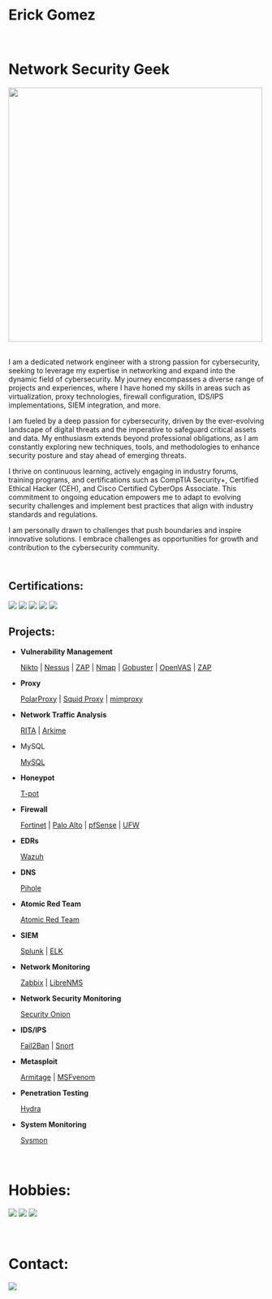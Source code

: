 <h1>Erick Gomez
<h1><br/><a></a>Network Security Geek</a></h1>

<img src="https://user-images.githubusercontent.com/74038190/212749695-a6817c5a-a794-462b-afca-1b5ce7dd5e63.gif" width="500">
<br><br>

I am a dedicated network engineer with a strong passion for cybersecurity, seeking to leverage my expertise in networking and expand into the dynamic field of cybersecurity. My journey encompasses a diverse range of projects and experiences, where I have honed my skills in areas such as virtualization, proxy technologies, firewall configuration, IDS/IPS implementations, SIEM integration, and more.

I am fueled by a deep passion for cybersecurity, driven by the ever-evolving landscape of digital threats and the imperative to safeguard critical assets and data. My enthusiasm extends beyond professional obligations, as I am constantly exploring new techniques, tools, and methodologies to enhance security posture and stay ahead of emerging threats.

I thrive on continuous learning, actively engaging in industry forums, training programs, and certifications such as CompTIA Security+, Certified Ethical Hacker (CEH), and Cisco Certified CyberOps Associate. This commitment to ongoing education empowers me to adapt to evolving security challenges and implement best practices that align with industry standards and regulations.

I am personally drawn to challenges that push boundaries and inspire innovative solutions. I embrace challenges as opportunities for growth and contribution to the cybersecurity community.

<h2><br/></a>Certifications:</a></h1>

<img src="https://img.shields.io/badge/CEH-%23CC0000?style=for-the-badge&logoColor=white" /></a> <img src="https://img.shields.io/badge/CCNA-%231BA0D7?style=for-the-badge&logo=cisco&logoColor=white" /></a> <img src="https://img.shields.io/badge/Cisco%20CyberOps-%231BA0D7?style=for-the-badge&logo=cisco&logoColor=white" /></a> <img src="https://img.shields.io/badge/Network%2B-%23C8202F?style=for-the-badge&logo=comptia&logoColor=white" /></a> <img src="https://img.shields.io/badge/Security%2B-%23C8202F?style=for-the-badge&logo=comptia" /></a>

<h2>Projects:</h2>

- <b>Vulnerability Management</b>

    [Nikto](https://github.com/lm3nitro/CyberLabs/blob/main/Nikto.md) | [Nessus](https://github.com/lm3nitro/CyberLabs/blob/main/Nessus.md) | [ZAP](https://github.com/lm3nitro/CyberLabs/blob/main/Zap.md) | [Nmap](https://github.com/lm3nitro/CyberLabs/blob/main/Nmap.md) | [Gobuster](https://github.com/lm3nitro/CyberLabs/blob/main/Gobuster.md) | [OpenVAS](https://github.com/lm3nitro/CyberLabs/blob/main/OpenVAS.md) | [ZAP](https://github.com/lm3nitro/CyberLabs/blob/main/ZAP.md)

- <b>Proxy</b>

    [PolarProxy]() | [Squid Proxy]() | [mimproxy]()

- <b>Network Traffic Analysis</b>

  [RITA](https://github.com/lm3nitro/CyberLabs/tree/main/Rita) | [Arkime](https://github.com/lm3nitro/CyberLabs/blob/main/Arkime.md)

- MySQL</b>

    [MySQL](https://github.com/lm3nitro/CyberLabs/tree/main/MySQL)

- <b>Honeypot</b>

    [T-pot](https://github.com/lm3nitro/CyberLabs/blob/main/T-pot.md)

- <b>Firewall</b>

    [Fortinet]() | [Palo Alto]() | [pfSense]() | [UFW]()
  
- <b>EDRs</b>

    [Wazuh](https://github.com/lm3nitro/CyberLabs/tree/main/Wazuh)
  
- <b>DNS</b>

    [Pihole](https://github.com/lm3nitro/CyberLabs/blob/main/Pihole.md)

- <b>Atomic Red Team</b>

    [Atomic Red Team](https://github.com/lm3nitro/CyberLabs/blob/main/Atomic%20Red%20Team.md)

- <b>SIEM</b>

    [Splunk]() | [ELK]()

- <b>Network Monitoring</b>

    [Zabbix](https://github.com/lm3nitro/CyberLabs/blob/main/Zabbix.md) | [LibreNMS](https://github.com/lm3nitro/CyberLabs/blob/main/LibreNMS.md)
  
- <b>Network Security Monitoring</b>

    [Security Onion](https://github.com/lm3nitro/CyberLabs/blob/main/Security%20Onion.md)

- <b>IDS/IPS</b>

    [Fail2Ban](https://github.com/lm3nitro/CyberLabs/blob/main/Fail2Ban.md) | [Snort](https://github.com/lm3nitro/CyberLabs/blob/main/Snort.md)

- <b>Metasploit</b>

    [Armitage](https://github.com/lm3nitro/CyberLabs/blob/main/Arkime.md) | [MSFvenom](https://github.com/lm3nitro/CyberLabs/blob/main/MSFvenom.md)

- <b>Penetration Testing</b>

    [Hydra](https://github.com/lm3nitro/CyberLabs/tree/main)

- <b>System Monitoring</b>

    [Sysmon](https://github.com/lm3nitro/CyberLabs/tree/main/Sysmon)

<h1><br/><a></a>Hobbies:</a></h1>

<img src="https://img.shields.io/badge/Chess-81B64C?style=for-the-badge&logo=chessdotcom&logoColor=black" /></a>
<img src="https://img.shields.io/badge/Classical%20Music-a18167?style=for-the-badge&logo=applemusic&logoColor=white" /></a>
<img src="https://img.shields.io/badge/Hiking-%23143306?style=for-the-badge&logoColor=white" /></a>

<h1><br/><a>Contact:</a></h1>
<a href="https://linkedin.com"><img src="https://img.shields.io/badge/-LinkedIn-0072b1?&style=for-the-badge&logo=linkedin&logoColor=white" /></a>
